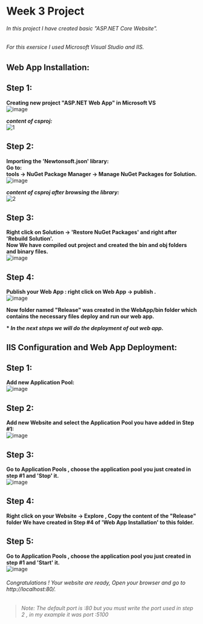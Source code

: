 # Week 3 Project
###### *In this project I have created basic "ASP.NET Core Website".*
###### *For this exersice I used Microsoft Visual Studio and IIS.*

## Web App Installation:

## Step 1:
__Creating new project "ASP.NET Web App" in Microsoft VS__ <br/>
![image](https://user-images.githubusercontent.com/90269123/135636902-114d09a5-3dcc-4cc0-a1f0-0d5c9b5d89f4.png)

__*content of csproj:*__ <br/>
![1](https://user-images.githubusercontent.com/90269123/135638533-dca1a4f3-be00-4bca-a849-6206dd0e6df0.JPG)

## Step 2:
__Importing the 'Newtonsoft.json' library:__ <br/>
__Go to:__ <br/>
__tools -> NuGet Package  Manager -> Manage NuGet Packages for Solution.__ <br/>
![image](https://user-images.githubusercontent.com/90269123/135638217-ac64d441-c2cc-4381-a583-011d6ea9fbde.png)

__*content of csproj after browsing the library:*__ <br/>
![2](https://user-images.githubusercontent.com/90269123/135638678-6891e6a6-40f0-4793-9ad4-39a0bd692f39.JPG)

## Step 3:
__Right click on Solution -> 'Restore NuGet Packages' and right after 'Rebuild Solution'.__ <br/>
__Now We have compiled out project and created the bin and obj folders and binary files.__ <br/>
![image](https://user-images.githubusercontent.com/90269123/135640411-2d8ab759-d964-454f-8d01-4ae10b9f6393.png)

## Step 4:
__Publish your Web App : right click on Web App -> publish .__ <br/>
![image](https://user-images.githubusercontent.com/90269123/135640690-4687ae66-5d99-48a9-9a93-39f8a2ce2be7.png)

__Now folder named "Release" was created in the WebApp/bin folder which contains the necessary files deploy and run our web app.__


__* *In the next steps we will do the deployment of out web app.*__ 

## IIS Configuration and Web App Deployment:

## Step 1:
__Add new Application Pool:__ <br/>
![image](https://user-images.githubusercontent.com/90269123/135642540-6b57fa76-5e43-41d2-a791-b91f9de5c6ad.png)

## Step 2:
__Add new Website and select the Application Pool you have added in Step #1:__ <br/>
![image](https://user-images.githubusercontent.com/90269123/135643047-be98ab46-9062-42b7-adfb-36f09ef17fc5.png)

## Step 3:
__Go to Application Pools , choose the application pool you just created in step #1 and 'Stop' it.__ <br/>
![image](https://user-images.githubusercontent.com/90269123/135643950-41911880-fe7d-4a9c-8d14-734afb12672a.png)


## Step 4:
__Right click on your Website -> Explore , Copy the content of the "Release" folder We have created in Step #4 of 'Web App Installation' to this folder.__

## Step 5:
__Go to Application Pools , choose the application pool you just created in step #1 and 'Start' it.__ <br/>
![image](https://user-images.githubusercontent.com/90269123/135644268-b58d0ac4-0013-4ce9-b290-641001a362a8.png)

###### Congratulations ! Your website are ready, Open your browser and go to http://localhost:80/. 
> *Note: The default port is :80 but you must write the port used in step 2 , in my example it was port :5100*




